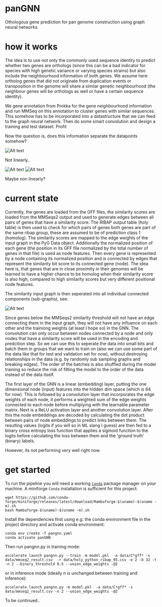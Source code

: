 # panGNN
Othologous gene prediction for pan genome construction using graph neural networks.


# how it works
The idea is to use not only the commonly used sequence identity to predict whether two genes are orthologs (since this can be a bad indicator for species with high genetic variance or varying species strains) but also include the neighbourhood information of both genes. We assume here ortholog genes that did not originate from duplication events or transposition in the genome will share a similar genetic neighbourhood (the neighbour genes will be orthologs as well or have a certain sequence identity).

We gene annotation from Prokka for the gene neighbourhood information and run MMSeq on this annotation to cluster genes with similar sequences. This somehow has to be incorporated into a datastructure that we can feed to the graph neural network. Then do some smart convolution and design a training and test dataset. Profit

Now the question is, does this information separate the datapoints somehow?

![Alt text](./plots/scatter_sim_score_dist.png)

Not linearly..

![Alt text](./plots/umap_sim_score_dist.png)
![Alt text](./plots/umap3d_sim_score_dist.png)

Maybe non linearly?



# current state

Currently, the genes are loaded from the GFF files, the similarity scores are loaded from the MMSeqs2 output and used to generate edges between all pairs of genes that have a similarity score. The RIBAP output table (holy table) is then used to check for which pairs of genes both genes are part of the same ribap group, these are assumed to be of prediction class 1 (homolog). The similarity scores are mapped to the edge weights of the input graph in the PyG Data object. Additionally the normalized position of each gene (the position in its GFF file normalized by the total number of genes in that file) is used as node features. Then every gene is represented by a node containing its normalized position and is connected by edges that represent the similarity bit score to its connected gene (node). The idea here is, that genes that are in close proximity in their genomes will be learned to have a higher chance to be homolog when their similarity score is also high, compared to high similarity scores but very different positional node features.

The similarity input graph is then seperated into all individual connected components (sub-graphs), see:

![Alt text](./plots/input_graph.png)

Since genes below the MMSeqs2 similarity threshold will not have an edge connecting them in the input graph, they will not have any influence on each other and the trainiong weights (at least I hope so) in the GNN. The convolution can only occur between nodes connected by a node and only nodes that have a similarity score will be used in the encoding and predcition step. So we can use this to seperate the data into small bits and batch them in groups that we want to train on (also we can use some part of the data like that for test and validation set for now), without destroying relationships in the data (e.g. by randomly sub sampling graphs and breaking edges). The order of the batches is also shuffled during the model training so reduce the risk of fitting the model to the order of the data instead of the data itself.

The first layer of the GNN is a linear (embedding) layer, putting the one dimensional node (input) features into the hidden dim space (which is 64 for now). This is followed by a convolution layer that incorporates the edge weights of each node, it performs a weighted sum of the edge weights connected to each node before multiplying with the learnable parameter matrix. Next is a ReLU activation layer and another convolution layer. After this the node embeddings are decoded by calculating the dot product between pairs of node embeddings to predict links between them. The resulting values (logits if you will so in ML slang I guess) are then fed to a binary cross entropy loss function that applies a sigmoid function to the logits before calculating the loss between them and the 'ground truth' (binary) labels.

However, its not performing very well right now.

# get started
To run the pipeline you will need a working [`Conda`](https://github.com/conda-forge/miniforge) package manager on your machine. A miniforge `Conda` installation is sufficient for this project:

```
wget https://github.com/conda-forge/miniforge/releases/latest/download/Mambaforge-$(uname)-$(uname -m).sh
bash Mambaforge-$(uname)-$(uname -m).sh
```

Install the dependencies first using e.g. the conda environment file in the project directory and activate conda environment:

```
conda env create -f pangnn.yaml
conda activate panGNN
```

Then run pangnn.py in training mode:
```
accelerate launch pangnn.py --train -m model.pkl  -a data/C*gff* -s data/mmseq2_result.csv  -r data/holy_python_ribap_95.csv -e 2 -b 32 -t -n 2 --binary_threshold 0.5 --union_edge_weights -@2
```

or in inference mode (ideally n is unchanged between training and inference):
```
accelerate launch pangnn.py -m model.pkl  -a data/C*gff* -s data/mmseq2_result.csv -n 2 --union_edge_weights -@2
```

To be continued..